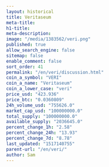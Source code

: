 ```yaml
---
layout: historical
title: Veritaseum
meta-title: 
h1-title: 
meta-description: 
image: "/media/1383562/veri.png"
published: true
allow_search_engine: false
sitemap: false
enable_comment: false
sort_order: 41
permalink: "/en/veri/discussion.html"
coin_a_symbol: "VERI"
coin_a_name: "Veritaseum"
coin_a_lower_case: "veri"
price_usd: "423.936"
price_btc: "0.0360809"
24h_volume_usd: "755626.0"
market_cap_usd: "100000000.0"
total_supply: "100000000.0"
available_supply: "2036645.0"
percent_change_1h: "2.58"
percent_change_24h: "13.93"
percent_change_7d: "8.78"
last_updated: "1517140755"
parent-url: "/en/veri/"
author: Sam
---
```


